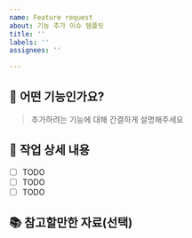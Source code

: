 ```yaml
---
name: Feature request
about: 기능 추가 이슈 템플릿
title: ''
labels: ''
assignees: ''

---
```


## 🦿 어떤 기능인가요?

> 추가하려는 기능에 대해 간결하게 설명해주세요

## 📜 작업 상세 내용

- [ ] TODO
- [ ] TODO
- [ ] TODO

## 📚 참고할만한 자료(선택)
